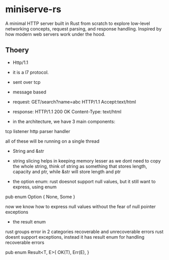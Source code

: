 # miniserve-rs
A minimal HTTP server built in Rust from scratch to explore low-level networking concepts, request parsing, and response handling. Inspired by how modern web servers work under the hood.

## Thoery
- Http/1.1
- it is a l7 protocol. 
- sent over tcp
- message based

- request: GET/search?name=abc HTTP/1.1 Accept:text/html
- response: HTTP/1.1 200 OK Content-Type: text/html 

- in the architecture, we have 3 main components:

tcp listener
http parser
handler

all of these will be running on a single thread

- String and &str
- string slicing helps in keeping memory lesser as we dont need to copy the whole string, think of string as something that stores length, capacity and ptr, while &str will store length and ptr

- the option enum:
rust doesnot support null values, but it still want to express, using enum 

pub enum Option<T> {
    None, 
    Some<T>
}

now we know how to express null values without the fear of null pointer exceptions

- the result enum

rust groups error in 2 categories recoverable and unrecoverable errors
rust doesnt support exceptions, instead it has result enum for handling recoverable errors

pub enum Result<T, E>{
    OK(T),
    Err(E),
}
